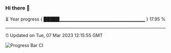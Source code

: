 ### Hi there 👋

⏳ Year progress { █████▁▁▁▁▁▁▁▁▁▁▁▁▁▁▁▁▁▁▁▁▁▁▁▁▁ } 17.95 %

---

⏰ Updated on Tue, 07 Mar 2023 12:15:55 GMT

![Progress Bar CI](https://github.com/Shyam-Makwana/GitHub-Actions-Demo/workflows/Progress%20Bar%20CI/badge.svg)

